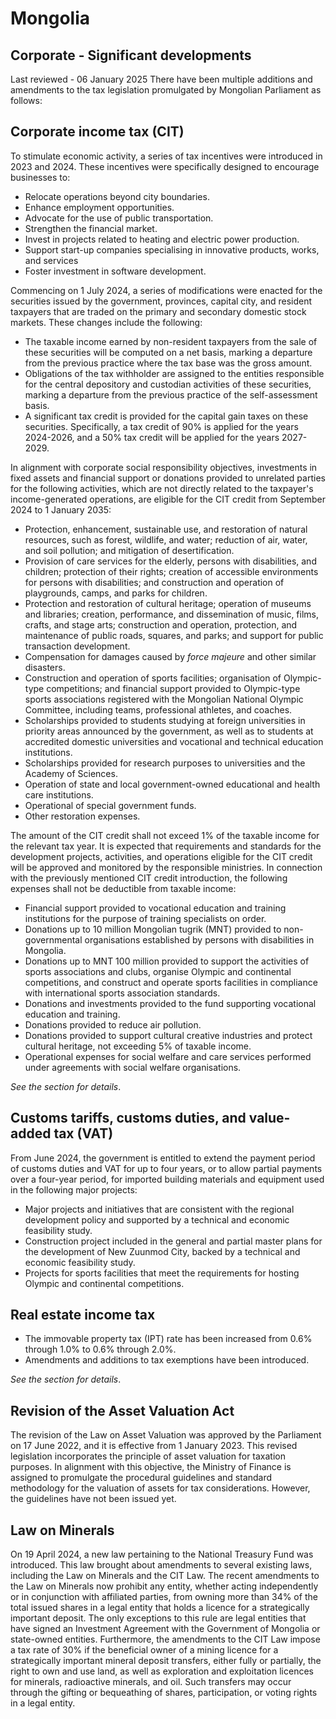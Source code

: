 # Mongolia
## Corporate - Significant developments
Last reviewed - 06 January 2025
There have been multiple additions and amendments to the tax legislation promulgated by Mongolian Parliament as follows:
## Corporate income tax (CIT)
To stimulate economic activity, a series of tax incentives were introduced in 2023 and 2024. These incentives were specifically designed to encourage businesses to:
  * Relocate operations beyond city boundaries.
  * Enhance employment opportunities.
  * Advocate for the use of public transportation.
  * Strengthen the financial market.
  * Invest in projects related to heating and electric power production.
  * Support start-up companies specialising in innovative products, works, and services
  * Foster investment in software development.


Commencing on 1 July 2024, a series of modifications were enacted for the securities issued by the government, provinces, capital city, and resident taxpayers that are traded on the primary and secondary domestic stock markets. These changes include the following:
  * The taxable income earned by non-resident taxpayers from the sale of these securities will be computed on a net basis, marking a departure from the previous practice where the tax base was the gross amount.
  * Obligations of the tax withholder are assigned to the entities responsible for the central depository and custodian activities of these securities, marking a departure from the previous practice of the self-assessment basis.
  * A significant tax credit is provided for the capital gain taxes on these securities. Specifically, a tax credit of 90% is applied for the years 2024-2026, and a 50% tax credit will be applied for the years 2027-2029.


In alignment with corporate social responsibility objectives, investments in fixed assets and financial support or donations provided to unrelated parties for the following activities, which are not directly related to the taxpayer's income-generated operations, are eligible for the CIT credit from September 2024 to 1 January 2035:
  * Protection, enhancement, sustainable use, and restoration of natural resources, such as forest, wildlife, and water; reduction of air, water, and soil pollution; and mitigation of desertification.
  * Provision of care services for the elderly, persons with disabilities, and children; protection of their rights; creation of accessible environments for persons with disabilities; and construction and operation of playgrounds, camps, and parks for children.
  * Protection and restoration of cultural heritage; operation of museums and libraries; creation, performance, and dissemination of music, films, crafts, and stage arts; construction and operation, protection, and maintenance of public roads, squares, and parks; and support for public transaction development.
  * Compensation for damages caused by _force majeure_ and other similar disasters.
  * Construction and operation of sports facilities; organisation of Olympic-type competitions; and financial support provided to Olympic-type sports associations registered with the Mongolian National Olympic Committee, including teams, professional athletes, and coaches.
  * Scholarships provided to students studying at foreign universities in priority areas announced by the government, as well as to students at accredited domestic universities and vocational and technical education institutions.
  * Scholarships provided for research purposes to universities and the Academy of Sciences.
  * Operation of state and local government-owned educational and health care institutions.
  * Operational of special government funds.
  * Other restoration expenses.


The amount of the CIT credit shall not exceed 1% of the taxable income for the relevant tax year. It is expected that requirements and standards for the development projects, activities, and operations eligible for the CIT credit will be approved and monitored by the responsible ministries.
In connection with the previously mentioned CIT credit introduction, the following expenses shall not be deductible from taxable income:
  * Financial support provided to vocational education and training institutions for the purpose of training specialists on order.
  * Donations up to 10 million Mongolian tugrik (MNT) provided to non-governmental organisations established by persons with disabilities in Mongolia.
  * Donations up to MNT 100 million provided to support the activities of sports associations and clubs, organise Olympic and continental competitions, and construct and operate sports facilities in compliance with international sports association standards.
  * Donations and investments provided to the fund supporting vocational education and training.
  * Donations provided to reduce air pollution.
  * Donations provided to support cultural creative industries and protect cultural heritage, not exceeding 5% of taxable income.
  * Operational expenses for social welfare and care services performed under agreements with social welfare organisations.


_See the section for details_.
## Customs tariffs, customs duties, and value-added tax (VAT)
From June 2024, the government is entitled to extend the payment period of customs duties and VAT for up to four years, or to allow partial payments over a four-year period, for imported building materials and equipment used in the following major projects:
  * Major projects and initiatives that are consistent with the regional development policy and supported by a technical and economic feasibility study.
  * Construction project included in the general and partial master plans for the development of New Zuunmod City, backed by a technical and economic feasibility study.
  * Projects for sports facilities that meet the requirements for hosting Olympic and continental competitions.


## Real estate income tax
  * The immovable property tax (IPT) rate has been increased from 0.6% through 1.0% to 0.6% through 2.0%.
  * Amendments and additions to tax exemptions have been introduced.


_See the section for details_.
## Revision of the Asset Valuation Act
The revision of the Law on Asset Valuation was approved by the Parliament on 17 June 2022, and it is effective from 1 January 2023. This revised legislation incorporates the principle of asset valuation for taxation purposes. In alignment with this objective, the Ministry of Finance is assigned to promulgate the procedural guidelines and standard methodology for the valuation of assets for tax considerations. However, the guidelines have not been issued yet.
## Law on Minerals
On 19 April 2024, a new law pertaining to the National Treasury Fund was introduced. This law brought about amendments to several existing laws, including the Law on Minerals and the CIT Law.
The recent amendments to the Law on Minerals now prohibit any entity, whether acting independently or in conjunction with affiliated parties, from owning more than 34% of the total issued shares in a legal entity that holds a licence for a strategically important deposit. The only exceptions to this rule are legal entities that have signed an Investment Agreement with the Government of Mongolia or state-owned entities.
Furthermore, the amendments to the CIT Law impose a tax rate of 30% if the beneficial owner of a mining licence for a strategically important mineral deposit transfers, either fully or partially, the right to own and use land, as well as exploration and exploitation licences for minerals, radioactive minerals, and oil. Such transfers may occur through the gifting or bequeathing of shares, participation, or voting rights in a legal entity.
